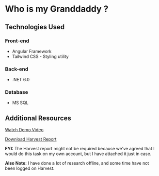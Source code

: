 # Who is my Granddaddy ?

## Technologies Used

### Front-end

- Angular Framework
- Tailwind CSS - Styling utility

### Back-end

- .NET 6.0

### Database

- MS SQL

## Additional Resources

[Watch Demo Video](https://drive.google.com/file/d/14x6_MZXl8T99V3K8_Kub7tkpj2uLWRx5/view?usp=sharing)

[Download Harvest Report](https://drive.google.com/file/d/1YLtUBEcxHl8YN89M4Seue89_Eb4Hx4Dp/view?usp=sharing)

**FYI:** The Harvest report might not be required because we've agreed that I would do this task on my own account, but I have attached it just in case.

**Also Note:** I have done a lot of research offline, and some time have not been logged on Harvest.
